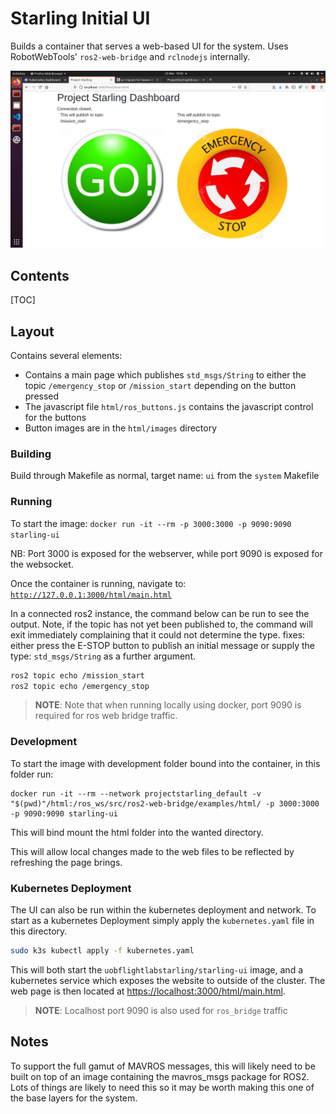 # Starling Initial UI

Builds a container that serves a web-based UI for the system. Uses
RobotWebTools' `ros2-web-bridge` and `rclnodejs` internally.

![starling-ui](/img/starling-ui.png)

## Contents
[TOC]

## Layout
Contains several elements:
- Contains a main page which publishes `std_msgs/String` to either the topic `/emergency_stop` or `/mission_start` depending on the button pressed
- The javascript file `html/ros_buttons.js` contains the javascript control for the buttons
- Button images are in the `html/images` directory

### Building

Build through Makefile as normal, target name: `ui` from the `system` Makefile


### Running

To start the image:
`docker run -it --rm -p 3000:3000 -p 9090:9090 starling-ui`

NB: Port 3000 is exposed for the webserver, while port 9090 is exposed for the
websocket.

Once the container is running, navigate to:
[`http://127.0.0.1:3000/html/main.html`](http://127.0.0.1:3000/html/main.html)

In a connected ros2 instance, the command below can be run to see the output.
Note, if the topic has not yet been published to, the command will exit
immediately complaining that it could not determine the type. 
fixes: either press the E-STOP button to publish an initial message or supply
the type: `std_msgs/String` as a further argument.

```bash
ros2 topic echo /mission_start
ros2 topic echo /emergency_stop
```

> **NOTE**:
> Note that when running locally using docker, port 9090 is required for ros web bridge traffic. 

### Development

To start the image with development folder bound into the container, in this folder run:
```
docker run -it --rm --network projectstarling_default -v "$(pwd)"/html:/ros_ws/src/ros2-web-bridge/examples/html/ -p 3000:3000 -p 9090:9090 starling-ui
```
This will bind mount the html folder into the wanted directory. 

This will allow local changes made to the web files to be reflected by refreshing the page brings.

### Kubernetes Deployment

The UI can also be run within the kubernetes deployment and network. To start as a kubernetes Deployment simply apply the `kubernetes.yaml` file in this directory.
```bash
sudo k3s kubectl apply -f kubernetes.yaml
```

This will both start the `uobflightlabstarling/starling-ui` image, and a kubernetes service which exposes the website to outside of the cluster. The web page is then located at [https://localhost:3000/html/main.html](https://localhost:3000/html/main.html). 

> **NOTE**:
> Localhost port 9090 is also used for `ros_bridge` traffic

## Notes

To support the full gamut of MAVROS messages, this will likely need to be built
on top of an image containing the mavros_msgs package for ROS2. Lots of things
are likely to need this so it may be worth making this one of the base layers
for the system.